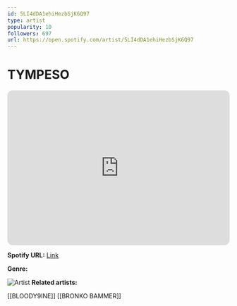 ```yaml
---
id: 5LI4dDA1ehiHezbSjK6Q97
type: artist
popularity: 10
followers: 697
url: https://open.spotify.com/artist/5LI4dDA1ehiHezbSjK6Q97
---
```

# TYMPESO

<iframe style="border-radius:12px" src="https://open.spotify.com/embed/artist/5LI4dDA1ehiHezbSjK6Q97" width="100%" height="352" frameBorder="0" allowfullscreen="" allow="autoplay; clipboard-write; encrypted-media; fullscreen; picture-in-picture" loading="lazy"></iframe>

**Spotify URL:** [Link](https://open.spotify.com/artist/5LI4dDA1ehiHezbSjK6Q97)

**Genre:** 

![Artist](https://i.scdn.co/image/ab6761610000e5eb484502a999dbf81b2c4ea25a)
**Related artists:**

[[BLOODY9INE]]
[[BRONKO BAMMER]]
